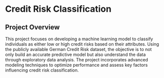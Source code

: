 # Credit Risk Classification

## Project Overview

This project focuses on developing a machine learning model to classify individuals as either low or high credit risks based on their attributes. Using the publicly available German Credit Risk dataset, the objective is to not only build an accurate predictive model but also understand the data through exploratory data analysis. The project incorporates advanced modeling techniques to optimize performance and assess key factors influencing credit risk classification.
